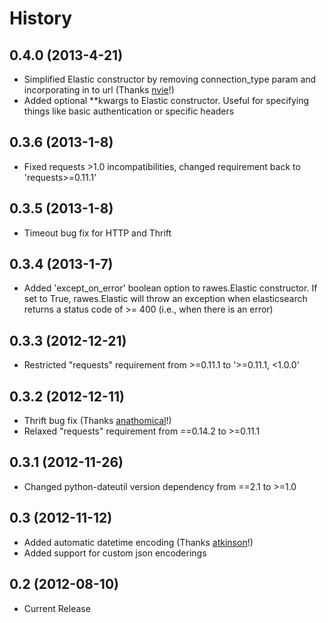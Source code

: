 History
=========

0.4.0 (2013-4-21)
----------------
* Simplified Elastic constructor by removing connection_type param and incorporating in to url (Thanks [nvie](https://github.com/nvie)!)
* Added optional **kwargs to Elastic constructor.  Useful for specifying things like basic authentication or specific headers

0.3.6 (2013-1-8)
----------------
* Fixed requests >1.0 incompatibilities, changed requirement back to 'requests>=0.11.1'

0.3.5 (2013-1-8)
----------------
* Timeout bug fix for HTTP and Thrift

0.3.4 (2013-1-7)
----------------
* Added 'except_on_error' boolean option to rawes.Elastic constructor.  If set to True, rawes.Elastic will throw an exception when elasticsearch returns a status code of >= 400 (i.e., when there is an error)

0.3.3 (2012-12-21)
------------------
* Restricted "requests" requirement from >=0.11.1 to '>=0.11.1, <1.0.0'

0.3.2 (2012-12-11)
----------------
* Thrift bug fix (Thanks [anathomical](https://github.com/anathomical)!)
* Relaxed "requests" requirement from ==0.14.2 to >=0.11.1

0.3.1 (2012-11-26)
----------------
* Changed python-dateutil version dependency from ==2.1 to >=1.0

0.3 (2012-11-12)
----------------
* Added automatic datetime encoding (Thanks [atkinson](https://github.com/atkinson)!)
* Added support for custom json encoderings

0.2 (2012-08-10)
----------------
* Current Release

